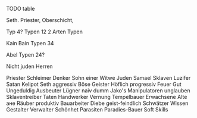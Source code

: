 TODO table

Seth. Priester, Oberschicht,

Typ 4?
Typen 12
2 Arten
Typen

Kain
Bain
Typen 34

Abel
Typen 24?

Nicht juden
Herren

Priester
Schleimer
Denker
Sohn einer Witwe
Juden
Samael Sklaven
Luzifer
Satan Kelipot
Seth
aggressiv
Böse Geister
Höflich
progressiv
Feuer
Gut
Ungeduldig
Ausbeuter
Lügner
naiv
dumm
Jako's Manipulatoren
unglauben
Sklaventreiber
Taten
Handwerker
Vernung
Tempelbauer
Erwachsene
Alte
ане
Räuber
produktiv
Bauarbeiter
Diebe
geist-feindlich
Schwätzer
Wissen
Gestalter
Verwalter
Schönhet
Parasiten
Paradies-Bauer
Soft Skills
